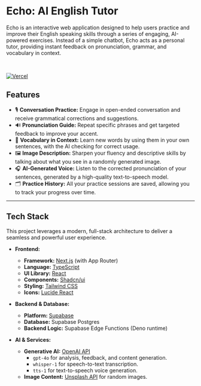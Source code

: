 # Echo: AI English Tutor 

Echo is an interactive web application designed to help users practice and improve their English speaking skills through a series of engaging, AI-powered exercises. Instead of a simple chatbot, Echo acts as a personal tutor, providing instant feedback on pronunciation, grammar, and vocabulary in context.

<br>

[![Vercel](https://img.shields.io/badge/Visit-Live_Demo-blue?style=for-the-badge&logo=vercel)](https://echo-english-three.vercel.app/)


## Features

* 🎙️ **Conversation Practice:** Engage in open-ended conversation and receive grammatical corrections and suggestions.
* 🔊 **Pronunciation Guide:** Repeat specific phrases and get targeted feedback to improve your accent.
* 📖 **Vocabulary in Context:** Learn new words by using them in your own sentences, with the AI checking for correct usage.
* 🖼️ **Image Description:** Sharpen your fluency and descriptive skills by talking about what you see in a randomly generated image.
* 🎧 **AI-Generated Voice:** Listen to the corrected pronunciation of your sentences, generated by a high-quality text-to-speech model.
* 🗂️ **Practice History:** All your practice sessions are saved, allowing you to track your progress over time.

---

## Tech Stack

This project leverages a modern, full-stack architecture to deliver a seamless and powerful user experience.

* **Frontend:**
    * **Framework:** [Next.js](https://nextjs.org/) (with App Router)
    * **Language:** [TypeScript](https://www.typescriptlang.org/)
    * **UI Library:** [React](https://reactjs.org/)
    * **Components:** [Shadcn/ui](https://ui.shadcn.com/)
    * **Styling:** [Tailwind CSS](https://tailwindcss.com/)
    * **Icons:** [Lucide React](https://lucide.dev/)

* **Backend & Database:**
    * **Platform:** [Supabase](https://supabase.com/)
    * **Database:** Supabase Postgres
    * **Backend Logic:** Supabase Edge Functions (Deno runtime)

* **AI & Services:**
    * **Generative AI:** [OpenAI API](https://openai.com/)
        * `gpt-4o` for analysis, feedback, and content generation.
        * `whisper-1` for speech-to-text transcription.
        * `tts-1` for text-to-speech voice generation.
    * **Image Content:** [Unsplash API](https://unsplash.com/developers) for random images.